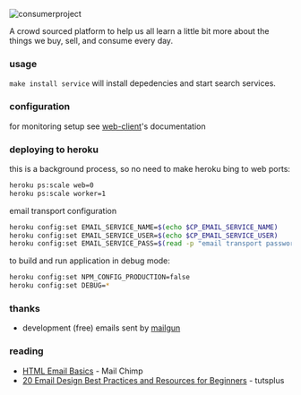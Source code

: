 ![consumerproject](http://i.imgur.com/iLlaWxJ.png)

A crowd sourced platform to help us all learn a little bit more about the
things we buy, sell, and consume every day.

### usage

`make install service` will install depedencies and start search services.

### configuration

for monitoring setup see
[web-client](https://github.com/consumr-project/web-client/blob/master/docs/monitoring.md)'s
documentation

### deploying to heroku

this is a background process, so no need to make heroku bing to web ports:

```bash
heroku ps:scale web=0
heroku ps:scale worker=1
```

email transport configuration

```bash
heroku config:set EMAIL_SERVICE_NAME=$(echo $CP_EMAIL_SERVICE_NAME)
heroku config:set EMAIL_SERVICE_USER=$(echo $CP_EMAIL_SERVICE_USER)
heroku config:set EMAIL_SERVICE_PASS=$(read -p "email transport password: " password; echo $password)
```

to build and run application in debug mode:

```bash
heroku config:set NPM_CONFIG_PRODUCTION=false
heroku config:set DEBUG=*
```

### thanks

* development (free) emails sent by [mailgun](http://www.mailgun.com/)

### reading

* [HTML Email Basics](http://templates.mailchimp.com/getting-started/html-email-basics/) - Mail Chimp
* [20 Email Design Best Practices and Resources for Beginners](http://code.tutsplus.com/tutorials/20-email-design-best-practices-and-resources-for-beginners--net-7309) - tutsplus
